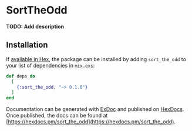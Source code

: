 # SortTheOdd

**TODO: Add description**

## Installation

If [available in Hex](https://hex.pm/docs/publish), the package can be installed
by adding `sort_the_odd` to your list of dependencies in `mix.exs`:

```elixir
def deps do
  [
    {:sort_the_odd, "~> 0.1.0"}
  ]
end
```

Documentation can be generated with [ExDoc](https://github.com/elixir-lang/ex_doc)
and published on [HexDocs](https://hexdocs.pm). Once published, the docs can
be found at [https://hexdocs.pm/sort_the_odd](https://hexdocs.pm/sort_the_odd).

